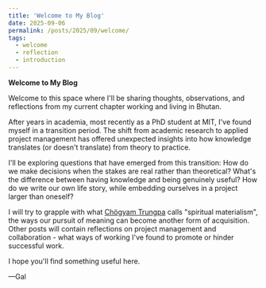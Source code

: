 ```yaml
---
title: 'Welcome to My Blog'
date: 2025-09-06
permalink: /posts/2025/09/welcome/
tags:
  - welcome
  - reflection
  - introduction
---
```


**Welcome to My Blog**

Welcome to this space where I'll be sharing thoughts, observations, and reflections from my current chapter working and living in Bhutan.

After years in academia, most recently as a PhD student at MIT, I've found myself in a transition period. The shift from academic research to applied project management has offered unexpected insights into how knowledge translates (or doesn't translate) from theory to practice.

I'll be exploring questions that have emerged from this transition: How do we make decisions when the stakes are real rather than theoretical? What's the difference between having knowledge and being genuinely useful? How do we write our own life story, while embedding ourselves in a project larger than oneself?

I will try to grapple with what [Chögyam Trungpa](https://en.wikipedia.org/wiki/Ch%C3%B6gyam_Trungpa) calls "spiritual materialism", the ways our pursuit of meaning can become another form of acquisition. Other posts will contain reflections on project management and collaboration - what ways of working I've found to promote or hinder successful work.

I hope you'll find something useful here. 

—Gal
